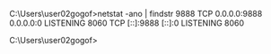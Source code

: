 C:\Users\user02gogof>netstat -ano | findstr 9888
  TCP    0.0.0.0:9888           0.0.0.0:0              LISTENING       8060
  TCP    [::]:9888              [::]:0                 LISTENING       8060

C:\Users\user02gogof>
